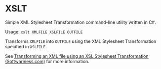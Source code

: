 XSLT
====

Simple XML Stylesheet Transformation command-line utility written in C#.

Usage: `xslt XMLFILE XSLFILE OUTFILE`

Transforms `XMLFILE` into `OUTFILE` using the XML Stylesheet Transformation specified in
`XSLFILE`.

See [Transforming an XML file using an XSL Stylesheet Transformation (Softwariness.com)](https://www.softwariness.com/articles/transforming-xml-with-xsl/) for more information.
